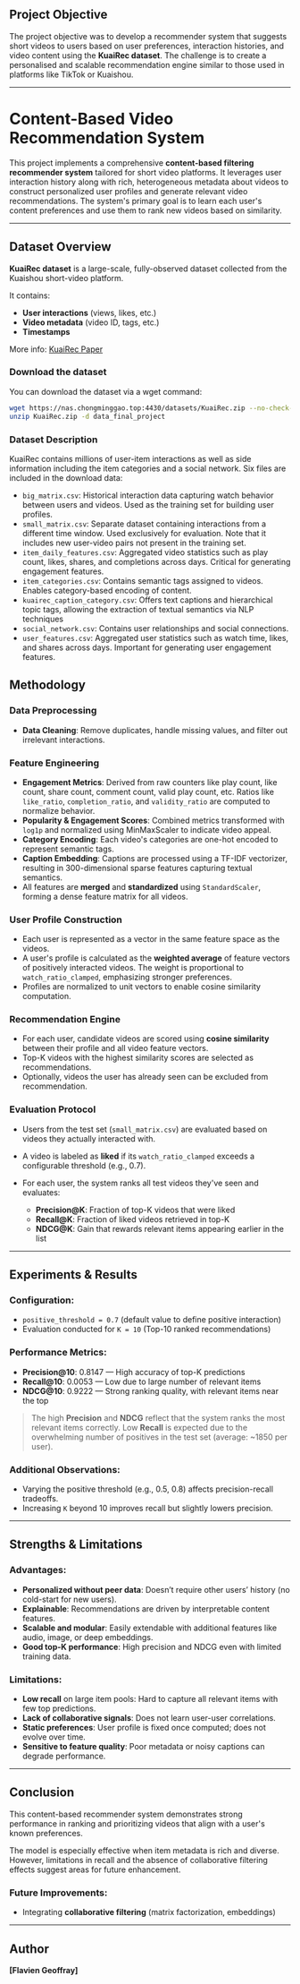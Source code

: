 ## Project Objective

The project objective was to develop a recommender system that suggests short videos to users based on user preferences, interaction histories, and video content using the **KuaiRec dataset**. The challenge is to create a personalised and scalable recommendation engine similar to those used in platforms like TikTok or Kuaishou.

---

# Content-Based Video Recommendation System

This project implements a comprehensive **content-based filtering recommender system** tailored for short video platforms. It leverages user interaction history along with rich, heterogeneous metadata about videos to construct personalized user profiles and generate relevant video recommendations. The system's primary goal is to learn each user's content preferences and use them to rank new videos based on similarity.

---

## Dataset Overview

**KuaiRec dataset** is a large-scale, fully-observed dataset collected from the Kuaishou short-video platform.

It contains:

- **User interactions** (views, likes, etc.)
- **Video metadata** (video ID, tags, etc.)
- **Timestamps**

More info: [KuaiRec Paper](https://arxiv.org/abs/2202.10842)

### Download the dataset

You can download the dataset via a wget command:

```bash
wget https://nas.chongminggao.top:4430/datasets/KuaiRec.zip --no-check-certificate
unzip KuaiRec.zip -d data_final_project
```

### Dataset Description 

KuaiRec contains millions of user-item interactions as well as side information including the item categories and a social network. Six files are included in the download data:

- `big_matrix.csv`: Historical interaction data capturing watch behavior between users and videos. Used as the training set for building user profiles.
- `small_matrix.csv`: Separate dataset containing interactions from a different time window. Used exclusively for evaluation. Note that it includes new user-video pairs not present in the training set.
- `item_daily_features.csv`: Aggregated video statistics such as play count, likes, shares, and completions across days. Critical for generating engagement features.
- `item_categories.csv`: Contains semantic tags assigned to videos. Enables category-based encoding of content.
- `kuairec_caption_category.csv`: Offers text captions and hierarchical topic tags, allowing the extraction of textual semantics via NLP techniques
- `social_network.csv`: Contains user relationships and social connections.
- `user_features.csv`: Aggregated user statistics such as watch time, likes, and shares across days. Important for generating user engagement features.


## Methodology

### **Data Preprocessing**

* **Data Cleaning**: Remove duplicates, handle missing values, and filter out irrelevant interactions.

### **Feature Engineering**

* **Engagement Metrics**: Derived from raw counters like play count, like count, share count, comment count, valid play count, etc. Ratios like `like_ratio`, `completion_ratio`, and `validity_ratio` are computed to normalize behavior.
* **Popularity & Engagement Scores**: Combined metrics transformed with `log1p` and normalized using MinMaxScaler to indicate video appeal.
* **Category Encoding**: Each video's categories are one-hot encoded to represent semantic tags.
* **Caption Embedding**: Captions are processed using a TF-IDF vectorizer, resulting in 300-dimensional sparse features capturing textual semantics.
* All features are **merged** and **standardized** using `StandardScaler`, forming a dense feature matrix for all videos.

### **User Profile Construction**

* Each user is represented as a vector in the same feature space as the videos.
* A user's profile is calculated as the **weighted average** of feature vectors of positively interacted videos. The weight is proportional to `watch_ratio_clamped`, emphasizing stronger preferences.
* Profiles are normalized to unit vectors to enable cosine similarity computation.

### **Recommendation Engine**

* For each user, candidate videos are scored using **cosine similarity** between their profile and all video feature vectors.
* Top-K videos with the highest similarity scores are selected as recommendations.
* Optionally, videos the user has already seen can be excluded from recommendation.

### **Evaluation Protocol**

* Users from the test set (`small_matrix.csv`) are evaluated based on videos they actually interacted with.
* A video is labeled as **liked** if its `watch_ratio_clamped` exceeds a configurable threshold (e.g., 0.7).
* For each user, the system ranks all test videos they've seen and evaluates:

  * **Precision\@K**: Fraction of top-K videos that were liked
  * **Recall\@K**: Fraction of liked videos retrieved in top-K
  * **NDCG\@K**: Gain that rewards relevant items appearing earlier in the list

---

## Experiments & Results

### Configuration:

* `positive_threshold = 0.7` (default value to define positive interaction)
* Evaluation conducted for `K = 10` (Top-10 ranked recommendations)

### Performance Metrics:

* **Precision\@10**: 0.8147 — High accuracy of top-K predictions
* **Recall\@10**: 0.0053 — Low due to large number of relevant items
* **NDCG\@10**: 0.9222 — Strong ranking quality, with relevant items near the top

> The high **Precision** and **NDCG** reflect that the system ranks the most relevant items correctly. Low **Recall** is expected due to the overwhelming number of positives in the test set (average: \~1850 per user).

### Additional Observations:

* Varying the positive threshold (e.g., 0.5, 0.8) affects precision-recall tradeoffs.
* Increasing `K` beyond 10 improves recall but slightly lowers precision.

---

## Strengths & Limitations

### Advantages:

* **Personalized without peer data**: Doesn’t require other users’ history (no cold-start for new users).
* **Explainable**: Recommendations are driven by interpretable content features.
* **Scalable and modular**: Easily extendable with additional features like audio, image, or deep embeddings.
* **Good top-K performance**: High precision and NDCG even with limited training data.

### Limitations:

* **Low recall** on large item pools: Hard to capture all relevant items with few top predictions.
* **Lack of collaborative signals**: Does not learn user-user correlations.
* **Static preferences**: User profile is fixed once computed; does not evolve over time.
* **Sensitive to feature quality**: Poor metadata or noisy captions can degrade performance.

---

## Conclusion

This content-based recommender system demonstrates strong performance in ranking and prioritizing videos that align with a user's known preferences.

The model is especially effective when item metadata is rich and diverse. However, limitations in recall and the absence of collaborative filtering effects suggest areas for future enhancement.

### Future Improvements:

* Integrating **collaborative filtering** (matrix factorization, embeddings)

---

## Author

**[Flavien Geoffray]**

